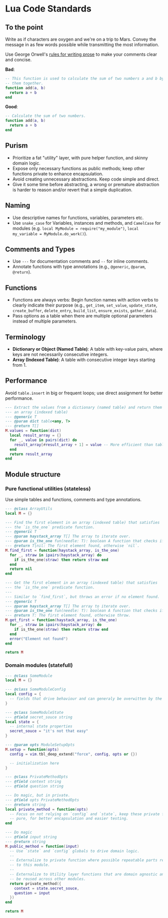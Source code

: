 # Lua Code Standards

## To the point

Write as if characters are oxygen and we're on a trip to Mars. Convey the
message in as few words possible while transmitting the most information. 

Use George Orwell's [rules for writing prose][george-orwell] to make your
comments clear and concise.

[george-orwell]: https://en.wikipedia.org/wiki/George_Orwell#Influence_on_language_and_writing

**Bad**:

```lua
-- This function is used to calculate the sum of two numbers a and b by adding
-- them together.
function add(a, b)
  return a + b
end
```

**Good**:

```lua
-- Calculate the sum of two numbers.
function add(a, b)
  return a + b
end
```

## Purism

- Prioritize a fat "utility" layer, with pure helper function, and skinny
  domain logic.
- Expose only necessary functions as public methods; keep other functions
  private to enhance encapsulation.
- Avoid creating unnecessary abstractions. Keep code simple and direct. 
- Give it some time before abstracting, a wrong or premature abstraction is
  harder to reason and/or revert that a simple duplication.

## Naming

- Use descriptive names for functions, variables, parameters etc. 
- Use `snake_case` for Variables, instances and methods, and `CamelCase` for
  modules (e.g. `local MyModule = require("my_module")`, `local my_variable =
  MyModule.do_work()`).

## Comments and Types

- Use `---` for documentation comments and `--` for inline comments. 
- Annotate functions with type annotations (e.g., `@generic`, `@param`,
  `@return`).

## Functions

- Functions are always verbs: Begin function names with action verbs to clearly
  indicate their purpose (e.g., `get_item`, `set_value`, `update_state`,
  `create_buffer`, `delete_entry`, `build_list`, `ensure_exists`,
  `gather_data`).
- Pass options as a table when there are multiple optional parameters instead
  of multiple parameters.

## Terminology

- **Dictionary or Object (Named Table)**: A table with key-value pairs, where keys are
  not necessarily consecutive integers.
- **Array (Indexed Table)**: A table with consecutive integer keys starting
  from 1.

## Performance

Avoid `table.insert` in big or frequent loops; use direct assignment for better
performance.

```lua
--- Extract the values from a dictionary (named table) and return them as
--- an array (indexed table)
--- @generic T
--- @param dict table<any, T>
--- @return T[]
M.values = function(dict)
  local result_array = {}
  for _, value in pairs(dict) do
    result_array[#result_array + 1] = value -- More efficient than table.insert in a loop
  end
  return result_array
end
```

## Module structure

### Pure functional utilities (stateless)

Use simple tables and functions, comments and type annotations.

```lua
--- @class ArrayUtils
local M = {}

--- Find the first element in an array (indexed table) that satisfies
--- the `is_the_one` predicate function.
--- @generic T
--- @param haystack_array T[] The array to iterate over.
--- @param is_the_one fun(needle: T): boolean A function that checks if an element is found.
--- @return T|nil: The first element found, otherwise `nil`.
M.find_first = function(haystack_array, is_the_one)
  for _, straw in ipairs(haystack_array) do
    if is_the_one(straw) then return straw end
  end
  return nil
end

--- Get the first element in an array (indexed table) that satisfies
--- the `is_the_one` predicate function.
---
--- Similar to `find_first`, but throws an error if no element found.
--- @generic T
--- @param haystack_array T[] The array to iterate over.
--- @param is_the_one fun(needle: T): boolean A function that checks if an element is found.
--- @return T: The first element found, otherwise throw.
M.get_first = function(haystack_array, is_the_one)
  for _, straw in ipairs(haystack_array) do
    if is_the_one(straw) then return straw end
  end
  error("Element not found")
end

return M
```

### Domain modules (statefull) 

```lua
--- @class SomeModule
local M = {}

--- @class SomeModuleConfig
local config = {
  -- fields that drive behaviour and can generaly be overwitten by the user
}

--- @class SomeModuleState
--- @field secret_souce string
local state = {
  -- internal state properties
  secret_souce = "it's not that easy"
}

--- @param opts ModuleSetupOpts
M.setup = function(opts)
  config = vim.tbl_deep_extend("force", config, opts or {})

  -- initialization here
}

--- @class PrivateMethodOpts
--- @field context string
--- @field question string

--- Do magic, but in private.
--- @field opts PrivateMethodOpts
--- @return string
local private_method = function(opts)
  -- Focus on not relying on `config` and `state`, keep these private functions
  -- pure, for better encapsulation and easier testing.
end

--- Do magic
--- @field input string
--- @return string
M.public_method = function(input)
  -- Use `state` and `config` globals to drive domain logic.
  --
  -- Externalize to private function where possible repeatable parts relevant
  -- to this module.
  --
  -- Externalize to Utility layer functions that are domain agnostic and can 
  -- be reused across other modules.
  return private_method({
    context = state.secret_souce,
    question = input
  })
end

return M
```
